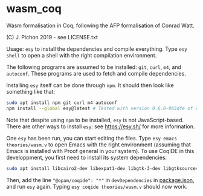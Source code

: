 # wasm_coq
Wasm formalisation in Coq, following the AFP formalisation of Conrad Watt.

(C) J. Pichon 2019 - see LICENSE.txt

Usage: `esy` to install the dependencies and compile everything.
Type `esy shell` to open a shell with the right compilation environment.

The following programs are assumed to be installed: `git`, `curl`, `m4`, and `autoconf`.
These programs are used to fetch and compile dependencies.

Installing `esy` itself can be done through `npm`.
It should then look like something like that:
```bash
sudo apt install npm git curl m4 autoconf
npm install --global esy@latest # Tested with version 0.6.0-8b3dfe of esy.
```
Note that despite using `npm` to be installed, `esy` is not JavaScript-based.
There are other ways to install `esy`: see <https://esy.sh/> for more information.

One `esy` has been run, you can start editing the files.
Type `esy emacs theories/wasm.v` to open Emacs with the right environment (assuming that Emacs is installed with Proof general in your system).
To use CoqIDE in this developpment, you first need to install its system dependencies:
```bash
sudo apt install libcairo2-dev libexpat1-dev libgtk-3-dev libgtksourceview-3.0-dev
```
Then, add the line `"@opam/coqide": "*"` in `devDependencies` in [package.json](./package.json), and run `esy` again.
Typing `esy coqide theories/wasm.v` should now work.


